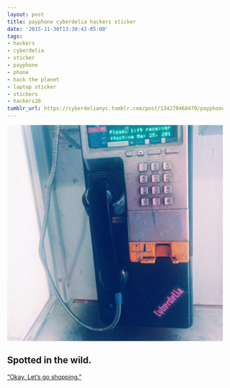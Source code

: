 ```yaml
---
layout: post
title: payphone cyberdelia hackers sticker
date: '2015-11-30T13:30:42-05:00'
tags:
- hackers
- cyberdelia
- sticker
- payphone
- phone
- hack the planet
- laptop sticker
- stickers
- hackers20
tumblr_url: https://cyberdelianyc.tumblr.com/post/134278468470/payphone-cyberdelia-hackers-sticker
---
```

 ![](/images/tumblr_nyn4r6vr0m1tqzrm7o1_1280.jpg)  

## Spotted in the wild. &nbsp;

[“Okay. Let’s go shopping.”](https://www.stickermule.com/marketplace/8538-cyberdelia)
